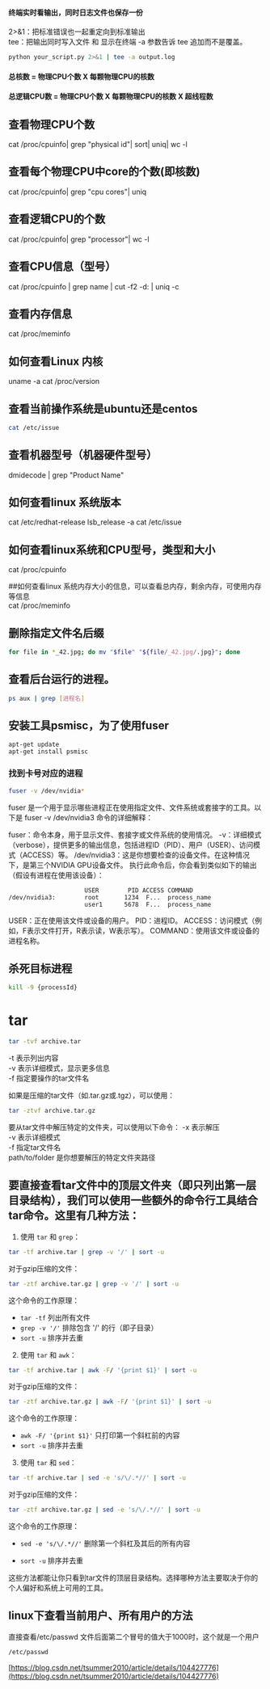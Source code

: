 #### 终端实时看输出，同时日志文件也保存一份
2>&1：把标准错误也一起重定向到标准输出  
tee：把输出同时写入文件 和 显示在终端
-a 参数告诉 tee 追加而不是覆盖。
```bash
python your_script.py 2>&1 | tee -a output.log
```
#### 总核数 = 物理CPU个数 X 每颗物理CPU的核数 
#### 总逻辑CPU数 = 物理CPU个数 X 每颗物理CPU的核数 X 超线程数

## 查看物理CPU个数
cat /proc/cpuinfo| grep "physical id"| sort| uniq| wc -l

## 查看每个物理CPU中core的个数(即核数)
cat /proc/cpuinfo| grep "cpu cores"| uniq

## 查看逻辑CPU的个数
cat /proc/cpuinfo| grep "processor"| wc -l

## 查看CPU信息（型号）
cat /proc/cpuinfo | grep name | cut -f2 -d: | uniq -c
 
## 查看内存信息
cat /proc/meminfo

## 如何查看Linux 内核
uname -a
cat /proc/version

## 查看当前操作系统是ubuntu还是centos
```bash
cat /etc/issue
```
 
## 查看机器型号（机器硬件型号）

dmidecode | grep "Product Name"

## 如何查看linux 系统版本
cat /etc/redhat-release
lsb_release -a
cat  /etc/issue
 
## 如何查看linux系统和CPU型号，类型和大小
cat /proc/cpuinfo

##如何查看linux 系统内存大小的信息，可以查看总内存，剩余内存，可使用内存等信息  
cat /proc/meminfo



## 删除指定文件名后缀
```bash
for file in *_42.jpg; do mv "$file" "${file/_42.jpg/.jpg}"; done
```
## 查看后台运行的进程。
```bash
ps aux | grep [进程名]
```

## 安装工具psmisc，为了使用fuser
```
apt-get update
apt-get install psmisc
```
### 找到卡号对应的进程
```bash
fuser -v /dev/nvidia*
```

fuser 是一个用于显示哪些进程正在使用指定文件、文件系统或套接字的工具。以下是 fuser -v /dev/nvidia3 命令的详细解释：

fuser：命令本身，用于显示文件、套接字或文件系统的使用情况。
-v：详细模式（verbose），提供更多的输出信息，包括进程ID（PID）、用户（USER）、访问模式（ACCESS）等。
/dev/nvidia3：这是你想要检查的设备文件。在这种情况下，是第三个NVIDIA GPU设备文件。
执行此命令后，你会看到类似如下的输出（假设有进程在使用该设备）：
```
                     USER        PID ACCESS COMMAND
/dev/nvidia3:        root       1234  F...  process_name
                     user1      5678  F...  process_name
```

USER：正在使用该文件或设备的用户。
PID：进程ID。
ACCESS：访问模式（例如，F表示文件打开，R表示读，W表示写）。
COMMAND：使用该文件或设备的进程名称。

## 杀死目标进程
```bash
kill -9 {processId}
```
# tar

```bash
tar -tvf archive.tar
```
-t 表示列出内容  
-v 表示详细模式，显示更多信息  
-f 指定要操作的tar文件名  

如果是压缩的tar文件（如.tar.gz或.tgz），可以使用：
```bash
tar -ztvf archive.tar.gz
```

要从tar文件中解压特定的文件夹，可以使用以下命令：
-x 表示解压  
-v 表示详细模式  
-f 指定tar文件名  
path/to/folder 是你想要解压的特定文件夹路径  

## 要直接查看tar文件中的顶层文件夹（即只列出第一层目录结构），我们可以使用一些额外的命令行工具结合tar命令。这里有几种方法：

1. 使用 `tar` 和 `grep`：

```bash
tar -tf archive.tar | grep -v '/' | sort -u
```

对于gzip压缩的文件：

```bash
tar -ztf archive.tar.gz | grep -v '/' | sort -u
```

这个命令的工作原理：
- `tar -tf` 列出所有文件
- `grep -v '/'` 排除包含 '/' 的行（即子目录）
- `sort -u` 排序并去重

2. 使用 `tar` 和 `awk`：

```bash
tar -tf archive.tar | awk -F/ '{print $1}' | sort -u
```

对于gzip压缩的文件：

```bash
tar -ztf archive.tar.gz | awk -F/ '{print $1}' | sort -u
```

这个命令的工作原理：
- `awk -F/ '{print $1}'` 只打印第一个斜杠前的内容
- `sort -u` 排序并去重

3. 使用 `tar` 和 `sed`：

```bash
tar -tf archive.tar | sed -e 's/\/.*//' | sort -u
```

对于gzip压缩的文件：

```bash
tar -ztf archive.tar.gz | sed -e 's/\/.*//' | sort -u
```

这个命令的工作原理：
- `sed -e 's/\/.*//'` 删除第一个斜杠及其后的所有内容


- `sort -u` 排序并去重

这些方法都能让你只看到tar文件的顶层目录结构。选择哪种方法主要取决于你的个人偏好和系统上可用的工具。



## linux下查看当前用户、所有用户的方法
直接查看/etc/passwd 文件后面第二个冒号的值大于1000时，这个就是一个用户
```bash
/etc/passwd
```
[https://blog.csdn.net/tsummer2010/article/details/104427776](https://blog.csdn.net/tsummer2010/article/details/104427776)
